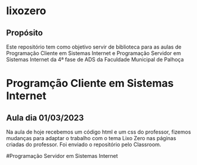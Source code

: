 # lixozero

## Propósito
Este repositório tem como objetivo servir de biblioteca para as aulas de Programação Cliente em Sistemas Internet e Programação Servidor em Sistemas Internet da 4ª fase de ADS da Faculdade Municipal de Palhoça

# Programção Cliente em Sistemas Internet
## Aula dia 01/03/2023
Na aula de hoje recebemos um código html e um css do professor, fizemos mudanças para adaptar o trabalho com o tema Lixo Zero nas páginas criadas do professor. Foi enviado o repositório pelo Classroom.

#Programação Servidor em Sistemas Internet
